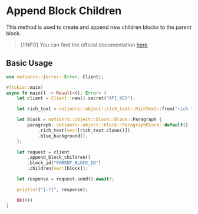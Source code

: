 # Append Block Children

This method is used to create and append new children blocks to the parent block.

> [!INFO]
> You can find the official documentation [here](https://developers.notion.com/reference/patch-block-children).

## Basic Usage

```rs
use notionrs::{error::Error, Client};

#[tokio::main]
async fn main() -> Result<(), Error> {
    let client = Client::new().secret("API_KEY");

    let rich_text = notionrs::object::rich_text::RichText::from("rich text");

    let block = notionrs::object::block::Block::Paragraph {
        paragraph: notionrs::object::block::ParagraphBlock::default()
            .rich_text(vec![rich_text.clone()])
            .blue_background(),
    };

    let request = client
        .append_block_children()
        .block_id("PARENT_BLOCK_ID")
        .children(vec![block]);

    let response = request.send().await?;

    println!("{:?}", response);

    Ok(())
}
```
